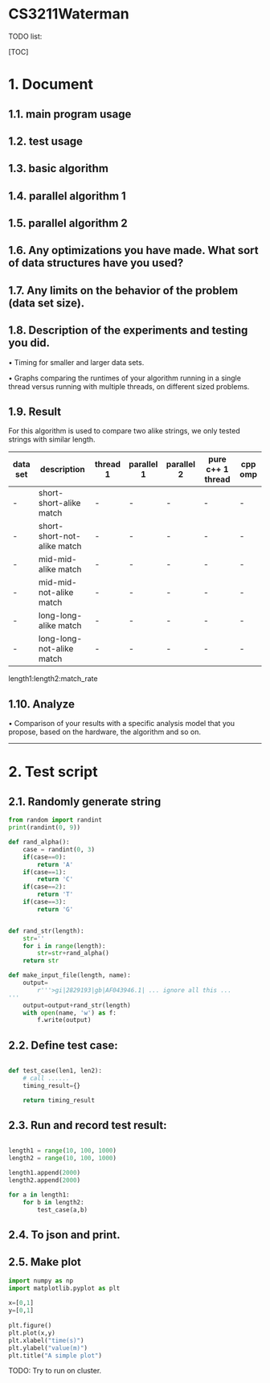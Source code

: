 CS3211Waterman
=================

TODO list:

[TOC]

# 1. Document

## 1.1. main program usage

## 1.2. test usage

## 1.3. basic algorithm

 <!-- - what have you done in parallel? -->

## 1.4. parallel algorithm 1 

## 1.5. parallel algorithm 2

## 1.6. Any optimizations you have made. What sort of data structures have you used?

## 1.7. Any limits on the behavior of the problem (data set size).


## 1.8. Description of the experiments and testing you did.

• Timing for smaller and larger data sets.

• Graphs comparing the runtimes of your algorithm running in a single thread versus running with
multiple threads, on different sized problems.

## 1.9. Result

For this algorithm is used to compare two alike strings, we only tested strings with similar length.

data set|description|thread 1|parallel 1|parallel 2|pure c++ 1 thread|cpp omp  
-|-|-|-|-|-|-
-|short-short-alike match|-|-|-|-|-
-|short-short-not-alike match|-|-|-|-|-
-|mid-mid-alike match|-|-|-|-|-
-|mid-mid-not-alike match|-|-|-|-|-
-|long-long-alike match|-|-|-|-|-
-|long-long-not-alike match|-|-|-|-|-

length1:length2:match_rate 

## 1.10. Analyze

• Comparison of your results with a specific analysis model that you propose, based on the hardware,
the algorithm and so on.

---

# 2. Test script

## 2.1. Randomly generate string

```py
from random import randint
print(randint(0, 9))

def rand_alpha():
    case = randint(0, 3)
    if(case==0):
        return 'A'
    if(case==1):
        return 'C'
    if(case==2):
        return 'T'
    if(case==3):
        return 'G'


def rand_str(length):
    str=''
    for i in range(length):
        str=str+rand_alpha()
    return str

def make_input_file(length, name):
    output=
        r'''>gi|2829193|gb|AF043946.1| ... ignore all this ...
'''
    output=output+rand_str(length)
    with open(name, 'w') as f:
        f.write(output)
```

## 2.2. Define test case:

```py

def test_case(len1, len2):
    # call ......
    timing_result={}

    return timing_result
```

## 2.3. Run and record test result:

```py

length1 = range(10, 100, 1000)
length2 = range(10, 100, 1000)

length1.append(2000)
length2.append(2000)

for a in length1:
    for b in length2:
        test_case(a,b)

```


## 2.4. To json and print.

## 2.5. Make plot


```py
import numpy as np
import matplotlib.pyplot as plt
 
x=[0,1]
y=[0,1]
 
plt.figure()
plt.plot(x,y)
plt.xlabel("time(s)")
plt.ylabel("value(m)")
plt.title("A simple plot")
```

TODO: Try to run on cluster.